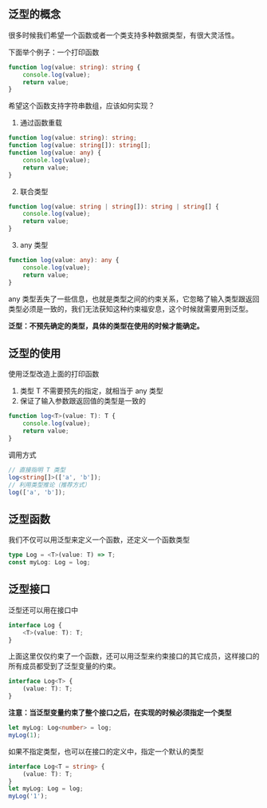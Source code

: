 ## 泛型的概念

很多时候我们希望一个函数或者一个类支持多种数据类型，有很大灵活性。

下面举个例子：一个打印函数

```ts
function log(value: string): string {
    console.log(value);
    return value;
}
```

希望这个函数支持字符串数组，应该如何实现？

1. 通过函数重载

```ts
function log(value: string): string;
function log(value: string[]): string[];
function log(value: any) {
    console.log(value);
    return value;
}
```

2. 联合类型

```ts
function log(value: string | string[]): string | string[] {
    console.log(value);
    return value;
}
```

3. any 类型

```ts
function log(value: any): any {
    console.log(value);
    return value;
}
```

any 类型丢失了一些信息，也就是类型之间的约束关系，它忽略了输入类型跟返回类型必须是一致的，我们无法获知这种约束福安息，这个时候就需要用到泛型。

**泛型：不预先确定的类型，具体的类型在使用的时候才能确定。**

## 泛型的使用

使用泛型改造上面的打印函数

1. 类型 T 不需要预先的指定，就相当于 any 类型
2. 保证了输入参数跟返回值的类型是一致的

```ts
function log<T>(value: T): T {
    console.log(value);
    return value;
}
```

调用方式

```ts
// 直接指明 T 类型
log<string[]>(['a', 'b']);
// 利用类型推论（推荐方式）
log(['a', 'b']);
```

## 泛型函数

我们不仅可以用泛型来定义一个函数，还定义一个函数类型

```ts
type Log = <T>(value: T) => T;
const myLog: Log = log;
```

## 泛型接口

泛型还可以用在接口中

```ts
interface Log {
    <T>(value: T): T;
}
```

上面这里仅仅约束了一个函数，还可以用泛型来约束接口的其它成员，这样接口的所有成员都受到了泛型变量的约束。

```ts
interface Log<T> {
    (value: T): T;
}
```

**注意：当泛型变量约束了整个接口之后，在实现的时候必须指定一个类型**

```ts
let myLog: Log<number> = log;
myLog(1);
```

如果不指定类型，也可以在接口的定义中，指定一个默认的类型

```ts
interface Log<T = string> {
    (value: T): T;
}
let myLog: Log = log;
myLog('1');
```